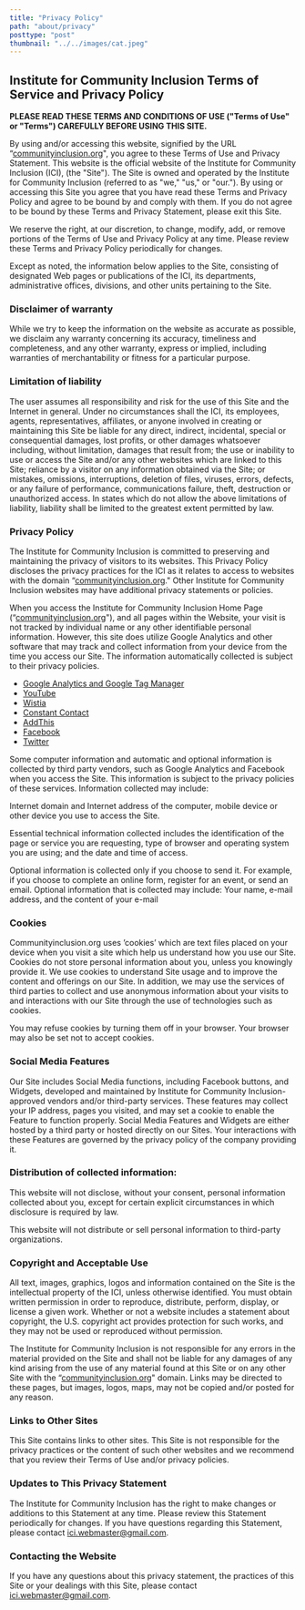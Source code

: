 ```yaml
---
title: "Privacy Policy"
path: "about/privacy"
posttype: "post"
thumbnail: "../../images/cat.jpeg"
---
```


## Institute for Community Inclusion Terms of Service and Privacy Policy
**PLEASE READ THESE TERMS AND CONDITIONS OF USE ("Terms of Use" or "Terms") CAREFULLY BEFORE USING THIS SITE.**

By using and/or accessing this website, signified by the URL “[communityinclusion.org](https://www.communityinclusion.org/)", you agree to these Terms of Use and Privacy Statement. This website is the official website of the Institute for Community Inclusion (ICI), (the "Site"). The Site is owned and operated by the Institute for Community Inclusion  (referred to as "we," "us," or "our.").  By using or accessing this Site you agree that you have read these Terms and Privacy Policy and agree to be bound by and comply with them. If you do not agree to be bound by these Terms and Privacy Statement, please exit this Site.

We reserve the right, at our discretion, to change, modify, add, or remove portions of the Terms of Use and Privacy Policy at any time. Please review these Terms and Privacy Policy periodically for changes.

Except as noted, the information below applies to the Site, consisting of designated Web pages or publications of the ICI, its departments, administrative offices, divisions, and other units pertaining to the Site.

 

### Disclaimer of warranty

While we try to keep the information on the website as accurate as possible, we disclaim any warranty concerning its accuracy, timeliness and completeness, and any other warranty, express or implied, including warranties of merchantability or fitness for a particular purpose.

 

### Limitation of liability

The user assumes all responsibility and risk for the use of this Site and the Internet in general. Under no circumstances shall the ICI, its employees, agents, representatives, affiliates, or anyone involved in creating or maintaining this Site be liable for any direct, indirect, incidental, special or consequential damages, lost profits, or other damages whatsoever including, without limitation, damages that result from; the use or inability to use or access the Site and/or any other websites which are linked to this Site; reliance by a visitor on any information obtained via the Site; or mistakes, omissions, interruptions, deletion of files, viruses, errors, defects, or any failure of performance, communications failure, theft, destruction or unauthorized access. In states which do not allow the above limitations of liability, liability shall be limited to the greatest extent permitted by law.

 

### Privacy Policy

The Institute for Community Inclusion is committed to preserving and maintaining the privacy of visitors to its websites. This Privacy Policy discloses the privacy practices for the ICI as it relates to access to websites with the domain “[communityinclusion.org](https://www.communityinclusion.org/)." Other Institute for Community Inclusion websites may have additional privacy statements or policies.

When you access the Institute for Community Inclusion Home Page (“[communityinclusion.org](https://www.communityinclusion.org/)"), and all pages within the Website, your visit is not tracked by individual name or any other identifiable personal information. However, this site does utilize Google Analytics and other software that may track and collect information from your device from the time you access our Site. The information automatically collected is subject to their privacy policies.

* [Google Analytics and Google Tag Manager](https://policies.google.com/privacy?hl=en)
* [YouTube](https://policies.google.com/privacy?hl=en)
* [Wistia](https://wistia.com/privacy)
* [Constant Contact](https://www.constantcontact.in/legal/privacy-statement)
* [AddThis](http://www.addthis.com/privacy/privacy-policy/)
* [Facebook](https://www.facebook.com/privacy/explanation)
* [Twitter](https://twitter.com/en/privacy)

Some computer information and automatic and optional information is collected by third party vendors, such as Google Analytics and Facebook when you access the Site. This information is subject to the privacy policies of these services. Information collected may include:

Internet domain and Internet address of the computer, mobile device or other device you use to access the Site.

Essential technical information collected includes the identification of the page or service you are requesting, type of browser and operating system you are using; and the date and time of access.

Optional information is collected only if you choose to send it. For example, if you choose to complete an online form, register for an event, or send an email. Optional information that is collected may include: Your name, e-mail address, and the content of your e-mail

### Cookies

Communityinclusion.org uses ’cookies’ which are text files placed on your device when you visit a site which help us understand how you use our Site.  Cookies do not store personal information about you, unless you knowingly provide it. We use cookies to understand Site usage and to improve the content and offerings on our Site.  In addition, we may use the services of third parties to collect and use anonymous information about your visits to and interactions with our Site through the use of technologies such as cookies.

You may refuse cookies by turning them off in your browser. Your browser may also be set not to accept cookies.

 

### Social Media Features

Our Site includes Social Media functions, including Facebook buttons, and Widgets, developed and maintained by Institute for Community Inclusion-approved vendors and/or third-party services. These features may collect your IP address, pages you visited, and may set a cookie to enable the Feature to function properly. Social Media Features and Widgets are either hosted by a third party or hosted directly on our Sites. Your interactions with these Features are governed by the privacy policy of the company providing it.

 

### Distribution of collected information:

This website will not disclose, without your consent, personal information collected about you, except for certain explicit circumstances in which disclosure is required by law.

This website will not distribute or sell personal information to third-party organizations.

 

### Copyright and Acceptable Use

All text, images, graphics, logos and information contained on the Site is the intellectual property of the ICI, unless otherwise identified. You must obtain written permission in order to reproduce, distribute, perform, display, or license a given work. Whether or not a website includes a statement about copyright, the U.S. copyright act provides protection for such works, and they may not be used or reproduced without permission.

The Institute for Community Inclusion is not responsible for any errors in the material provided on the Site and shall not be liable for any damages of any kind arising from the use of any material found at this Site or on any other Site with the “[communityinclusion.org](https://www.communityinclusion.org/)" domain. Links may be directed to these pages, but images, logos, maps, may not be copied and/or posted for any reason.

 

### Links to Other Sites

This Site contains links to other sites. This Site is not responsible for the privacy practices or the content of such other websites and we recommend that you review their Terms of Use and/or privacy policies.

 

### Updates to This Privacy Statement

The Institute for Community Inclusion has the right to make changes or additions to this Statement at any time. Please review this Statement periodically for changes. If you have questions regarding this Statement, please contact [ici.webmaster@gmail.com](mailto:ici.webmaster@gmail.com).

 

### Contacting the Website

If you have any questions about this privacy statement, the practices of this Site or your dealings with this Site, please contact [ici.webmaster@gmail.com](mailto:ici.webmaster@gmail.com).
